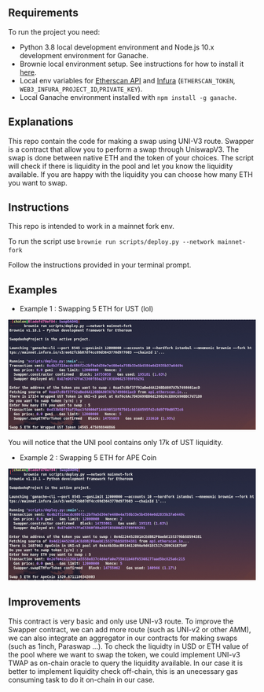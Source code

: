 ## Requirements

To run the project you need:

- Python 3.8 local development environment and Node.js 10.x development environment for Ganache.
- Brownie local environment setup. See instructions for how to install it
  [here](https://eth-brownie.readthedocs.io/en/stable/install.html).
- Local env variables for [Etherscan API](https://etherscan.io/apis) and
  [Infura](https://infura.io/) (`ETHERSCAN_TOKEN`, `WEB3_INFURA_PROJECT_ID`,`PRIVATE_KEY`).
- Local Ganache environment installed with `npm install -g ganache`.

## Explanations

This repo contain the code for making a swap using UNI-V3 route.
Swapper is a contract that allow you to perform a swap through UniswapV3.
The swap is done between native ETH and the token of your choices.
The script will check if there is liquidity in the pool and let you know the liquidity available.
If you are happy with the liquidity you can choose how many ETH you want to swap.

## Instructions

This repo is intended to work in a mainnet fork env.

To run the script use ```brownie run scripts/deploy.py --network mainnet-fork```

Follow the instructions provided in your terminal prompt.

## Examples

- Example 1 : Swapping 5 ETH for UST (lol)

![UST](sc1.png)

You will notice that the UNI pool contains only 17k of UST liquidity.

- Example 2 : Swapping 5 ETH for APE Coin

![Ape](sc2.png)

## Improvements

This contract is very basic and only use UNI-v3 route.
To improve the Swapper contract, we can add more route (such as UNI-v2 or other AMM), we can also integrate an aggregator in our contracts for making swaps (such as 1inch, Paraswap ...).
To check the liquidty in USD or ETH value of the pool where we want to swap the token, we could implement UNI-v3 TWAP as on-chain oracle to query the liquidity available. In our case it is better to implement liquidity check off-chain, this is an unecessary gas consuming task to do it on-chain in our case.
